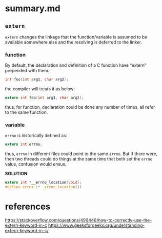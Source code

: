 # summary.md

## `extern`
`extern` changes the linkage that the function/variable is assumed to be available somewhere else and the resolving is deferred to the linker.

### function
 By default, the declaration and definition of a C function have “extern” prepended with them.

```c
int foo(int arg1, char arg2);
 ```
the compiler will treats it as below:
```c
extern int foo(int arg1, char arg2);
```
thus, for function, declaration could be done any number of times, all refer to the same function.

### variable
`errno` is historically defined as:

```c
extern int errno;
```

thus, `errno` in different files could point to the same `errno`. But if there were, then two threads could do things at the same time that both set the `errno` value, confusion would ensue.

**SOLUTION**
```c
extern int *__errno_location(void);
#define errno (*__errno_location())
```


# references
https://stackoverflow.com/questions/496448/how-to-correctly-use-the-extern-keyword-in-c
https://www.geeksforgeeks.org/understanding-extern-keyword-in-c/


